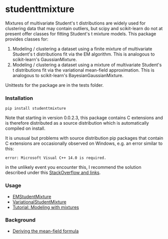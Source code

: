 # studenttmixture

Mixtures of multivariate Student's t distributions are widely used for clustering
data that may contain outliers, but scipy and scikit-learn do not at present
offer classes for fitting Student's t mixture models. This package provides classes
for:

1) Modeling / clustering a dataset using a finite mixture of multivariate Student's
t distributions fit via the EM algorithm. This is analogous to scikit-learn's 
GaussianMixture.
2) Modeling / clustering a dataset using a mixture of multivariate Student's 
t distributions fit via the variational mean-field approximation. This is analogous to
scikit-learn's BayesianGaussianMixture.

Unittests for the package are in the tests folder.

### Installation

    pip install studenttmixture

Note that starting in version 0.0.2.3, this package contains C extensions and is therefore
distributed as a source distribution which is automatically compiled on install. 

It is unusual but problems with source distribution pip packages that contain C extensions are occasionally
observed on Windows, e.g. an error similar to this:

    error: Microsoft Visual C++ 14.0 is required.

in the unlikely event you encounter this, I recommend the solution described under this 
[StackOverflow and links](https://stackoverflow.com/questions/44951456/pip-error-microsoft-visual-c-14-0-is-required).

### Usage

- [EMStudentMixture](https://github.com/jlparkI/mix_T/blob/main/Documentation/Finite_Mixture_Docs.md)<br>
- [VariationalStudentMixture](https://github.com/jlparkI/mix_T/blob/main/Documentation/Variational_Mixture_Docs.md)<br>
- [Tutorial: Modeling with mixtures](https://github.com/jlparkI/mix_T/blob/main/Documentation/Tutorial.md)<br>

### Background

- [Deriving the mean-field formula](https://jlparki.github.io/mean_field.pdf)<br>

